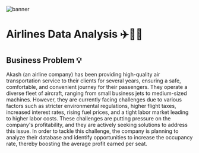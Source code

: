 ![banner](https://github.com/user-attachments/assets/3763e642-e93d-47ac-b0a4-69901ee0c31a)

# Airlines Data Analysis ✈️🧑‍✈️

## Business Problem 💡

Akash (an airline company) has been providing high-quality air transportation service to their clients for several years, ensuring a safe, comfortable, and convenient journey for their 
passengers. They operate a diverse fleet of aircraft, ranging from small business jets to medium-sized machines. However, they are currently facing challenges due to various 
factors such as stricter environmental regulations, higher flight taxes, increased interest rates, rising fuel prices, and a tight labor market leading to higher labor 
costs. These challenges are putting pressure on the company's profitability, and they are actively seeking solutions to address this issue. In order to tackle this 
challenge, the company is planning to analyze their database and identify opportunities to increase the occupancy rate, thereby boosting the average profit earned 
per seat.






